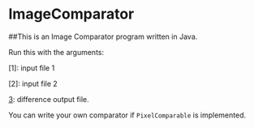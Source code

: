 # ImageComparator


##This is an Image Comparator program written in Java.


Run this with the arguments:

[1]: input file 1

[2]: input file 2

[3](optional): difference output file.


You can write your own comparator if `PixelComparable` is implemented.

